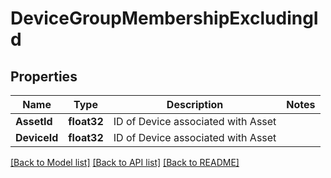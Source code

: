 # DeviceGroupMembershipExcludingId

## Properties

Name | Type | Description | Notes
------------ | ------------- | ------------- | -------------
**AssetId** | **float32** | ID of Device associated with Asset | 
**DeviceId** | **float32** | ID of Device associated with Asset | 

[[Back to Model list]](../README.md#documentation-for-models) [[Back to API list]](../README.md#documentation-for-api-endpoints) [[Back to README]](../README.md)


